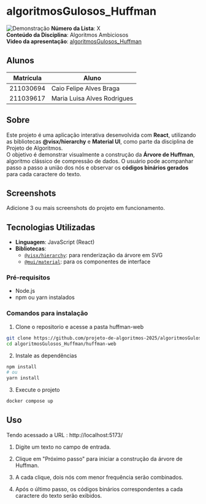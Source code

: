 # algoritmosGulosos_Huffman
![Demonstração](assets/demo.gif)
**Número da Lista**: X<br>
**Conteúdo da Disciplina**: Algoritmos Ambiciosos<br>
**Video da apresentação**: [algoritmosGulosos_Huffman](https://youtu.be/ZXEWLwLtZCQ)<br>

## Alunos
|Matrícula | Aluno |
| -- | -- |
| 211030694 | Caio Felipe Alves Braga |
| 211039617 | Maria Luisa Alves Rodrigues |

## Sobre  
Este projeto é uma aplicação interativa desenvolvida com **React**, utilizando as bibliotecas **@visx/hierarchy** e **Material UI**, como parte da disciplina de Projeto de Algoritmos.  
O objetivo é demonstrar visualmente a construção da **Árvore de Huffman**, algoritmo clássico de compressão de dados. O usuário pode acompanhar passo a passo a união dos nós e observar os **códigos binários gerados** para cada caractere do texto.

## Screenshots
Adicione 3 ou mais screenshots do projeto em funcionamento.

## Tecnologias Utilizadas  
- **Linguagem**: JavaScript (React)  
- **Bibliotecas**:
  - [`@visx/hierarchy`](https://github.com/airbnb/visx): para renderização da árvore em SVG  
  - [`@mui/material`](https://mui.com/): para os componentes de interface  

### Pré-requisitos
- Node.js
- npm ou yarn instalados 

### Comandos para instalação
1. Clone o repositorio e acesse a pasta huffman-web

```bash
git clone https://github.com/projeto-de-algoritmos-2025/algoritmosGulosos_Huffman.git
cd algoritmosGulosos_Huffman/huffman-web
```
2. Instale as dependências
```bash
npm install
# ou
yarn install
```

3. Execute o projeto
```bash
docker compose up
```

## Uso
Tendo acessado a URL : http://localhost:5173/
1. Digite um texto no campo de entrada.

2. Clique em "Próximo passo" para iniciar a construção da árvore de Huffman.

3. A cada clique, dois nós com menor frequência serão combinados.

4. Após o último passo, os códigos binários correspondentes a cada caractere do texto serão exibidos.

